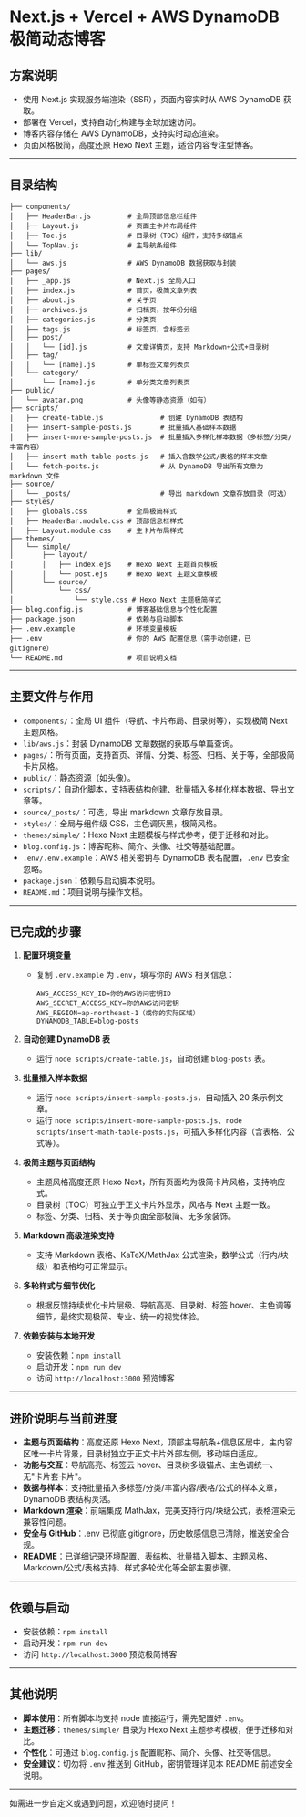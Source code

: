 # Next.js + Vercel + AWS DynamoDB 极简动态博客

## 方案说明

- 使用 Next.js 实现服务端渲染（SSR），页面内容实时从 AWS DynamoDB 获取。
- 部署在 Vercel，支持自动化构建与全球加速访问。
- 博客内容存储在 AWS DynamoDB，支持实时动态渲染。
- 页面风格极简，高度还原 Hexo Next 主题，适合内容专注型博客。

---

## 目录结构

```
├── components/
│   ├── HeaderBar.js         # 全局顶部信息栏组件
│   ├── Layout.js            # 页面主卡片布局组件
│   ├── Toc.js               # 目录树（TOC）组件，支持多级锚点
│   └── TopNav.js            # 主导航条组件
├── lib/
│   └── aws.js               # AWS DynamoDB 数据获取与封装
├── pages/
│   ├── _app.js              # Next.js 全局入口
│   ├── index.js             # 首页，极简文章列表
│   ├── about.js             # 关于页
│   ├── archives.js          # 归档页，按年份分组
│   ├── categories.js        # 分类页
│   ├── tags.js              # 标签页，含标签云
│   ├── post/
│   │   └── [id].js          # 文章详情页，支持 Markdown+公式+目录树
│   ├── tag/
│   │   └── [name].js        # 单标签文章列表页
│   └── category/
│       └── [name].js        # 单分类文章列表页
├── public/
│   └── avatar.png           # 头像等静态资源（如有）
├── scripts/
│   ├── create-table.js              # 创建 DynamoDB 表结构
│   ├── insert-sample-posts.js       # 批量插入基础样本数据
│   ├── insert-more-sample-posts.js  # 批量插入多样化样本数据（多标签/分类/丰富内容）
│   ├── insert-math-table-posts.js   # 插入含数学公式/表格的样本文章
│   └── fetch-posts.js               # 从 DynamoDB 导出所有文章为 markdown 文件
├── source/
│   └── _posts/                      # 导出 markdown 文章存放目录（可选）
├── styles/
│   ├── globals.css          # 全局极简样式
│   ├── HeaderBar.module.css # 顶部信息栏样式
│   ├── Layout.module.css    # 主卡片布局样式
├── themes/
│   └── simple/
│       ├── layout/
│       │   ├── index.ejs    # Hexo Next 主题首页模板
│       │   └── post.ejs     # Hexo Next 主题文章模板
│       └── source/
│           └── css/
│               └── style.css # Hexo Next 主题极简样式
├── blog.config.js           # 博客基础信息与个性化配置
├── package.json             # 依赖与启动脚本
├── .env.example             # 环境变量模板
├── .env                     # 你的 AWS 配置信息（需手动创建，已 gitignore）
└── README.md                # 项目说明文档
```

---

## 主要文件与作用

- `components/`：全局 UI 组件（导航、卡片布局、目录树等），实现极简 Next 主题风格。
- `lib/aws.js`：封装 DynamoDB 文章数据的获取与单篇查询。
- `pages/`：所有页面，支持首页、详情、分类、标签、归档、关于等，全部极简卡片风格。
- `public/`：静态资源（如头像）。
- `scripts/`：自动化脚本，支持表结构创建、批量插入多样化样本数据、导出文章等。
- `source/_posts/`：可选，导出 markdown 文章存放目录。
- `styles/`：全局与组件级 CSS，主色调灰黑，极简风格。
- `themes/simple/`：Hexo Next 主题模板与样式参考，便于迁移和对比。
- `blog.config.js`：博客昵称、简介、头像、社交等基础配置。
- `.env/.env.example`：AWS 相关密钥与 DynamoDB 表名配置，`.env` 已安全忽略。
- `package.json`：依赖与启动脚本说明。
- `README.md`：项目说明与操作文档。

---

## 已完成的步骤

1. **配置环境变量**
   - 复制 `.env.example` 为 `.env`，填写你的 AWS 相关信息：
     ```env
     AWS_ACCESS_KEY_ID=你的AWS访问密钥ID
     AWS_SECRET_ACCESS_KEY=你的AWS访问密钥
     AWS_REGION=ap-northeast-1（或你的实际区域）
     DYNAMODB_TABLE=blog-posts
     ```

2. **自动创建 DynamoDB 表**
   - 运行 `node scripts/create-table.js`，自动创建 `blog-posts` 表。

3. **批量插入样本数据**
   - 运行 `node scripts/insert-sample-posts.js`，自动插入 20 条示例文章。
   - 运行 `node scripts/insert-more-sample-posts.js`、`node scripts/insert-math-table-posts.js`，可插入多样化内容（含表格、公式等）。

4. **极简主题与页面结构**
   - 主题风格高度还原 Hexo Next，所有页面均为极简卡片风格，支持响应式。
   - 目录树（TOC）可独立于正文卡片外显示，风格与 Next 主题一致。
   - 标签、分类、归档、关于等页面全部极简、无多余装饰。

5. **Markdown 高级渲染支持**
   - 支持 Markdown 表格、KaTeX/MathJax 公式渲染，数学公式（行内/块级）和表格均可正常显示。

6. **多轮样式与细节优化**
   - 根据反馈持续优化卡片层级、导航高亮、目录树、标签 hover、主色调等细节，最终实现极简、专业、统一的视觉体验。

7. **依赖安装与本地开发**
   - 安装依赖：`npm install`
   - 启动开发：`npm run dev`
   - 访问 `http://localhost:3000` 预览博客

---

## 进阶说明与当前进度

- **主题与页面结构**：高度还原 Hexo Next，顶部主导航条+信息区居中，主内容区唯一卡片背景，目录树独立于正文卡片外部左侧，移动端自适应。
- **功能与交互**：导航高亮、标签云 hover、目录树多级锚点、主色调统一、无"卡片套卡片"。
- **数据与样本**：支持批量插入多标签/分类/丰富内容/表格/公式的样本文章，DynamoDB 表结构灵活。
- **Markdown 渲染**：前端集成 MathJax，完美支持行内/块级公式，表格渲染无兼容性问题。
- **安全与 GitHub**：.env 已彻底 gitignore，历史敏感信息已清除，推送安全合规。
- **README**：已详细记录环境配置、表结构、批量插入脚本、主题风格、Markdown/公式/表格支持、样式多轮优化等全部主要步骤。

---

## 依赖与启动

- 安装依赖：`npm install`
- 启动开发：`npm run dev`
- 访问 `http://localhost:3000` 预览极简博客

---

## 其他说明

- **脚本使用**：所有脚本均支持 node 直接运行，需先配置好 `.env`。
- **主题迁移**：`themes/simple/` 目录为 Hexo Next 主题参考模板，便于迁移和对比。
- **个性化**：可通过 `blog.config.js` 配置昵称、简介、头像、社交等信息。
- **安全建议**：切勿将 `.env` 推送到 GitHub，密钥管理详见本 README 前述安全说明。

---

如需进一步自定义或遇到问题，欢迎随时提问！ 